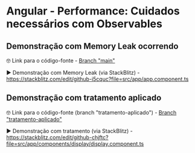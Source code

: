 
# Angular - Performance: Cuidados necessários com Observables

## Demonstração com Memory Leak ocorrendo
🤓 Link para o código-fonte - [Branch "main"](https://github.com/jonas-serpro/02-performance-observables/tree/tratamento-aplicado)

▶️ Demonstração com Memory Leak (via StackBlitz) - https://stackblitz.com/edit/github-i5cquc?file=src/app/app.component.ts

## Demonstração com tratamento aplicado
🤓 Link para o código-fonte (branch "tratamento-aplicado") - [Branch "tratamento-aplicado"](https://github.com/jonas-serpro/02-performance-observables/tree/tratamento-aplicado)

▶️ Demonstração com tratamento (via StackBlitz) - https://stackblitz.com/edit/github-chjftc?file=src/app/components/display/display.component.ts
